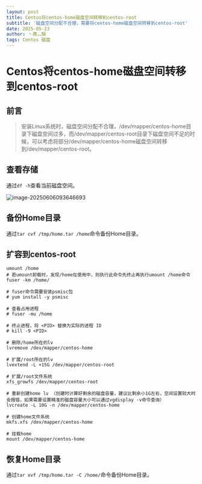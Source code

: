 ```yaml
---
layout: post
title: Centos将centos-home磁盘空间转移到centos-root
subtitle: '磁盘空间分配不合理，需要将centos-home磁盘空间转移到centos-root'
date: 2025-05-23
author: 丶德灬锅
tags: Centos 磁盘
---
```


# Centos将centos-home磁盘空间转移到centos-root

## 前言

> 安装Linux系统时，磁盘空间分配不合理，/dev/mapper/centos-home目录下磁盘空间过多，而/dev/mapper/centos-root目录下磁盘空间不足的时候，可以考虑将部分/dev/mapper/centos-home磁盘空间转移到/dev/mapper/centos-root。

## 查看存储

通过`df -h`查看当前磁盘空间。

![image-20250606093646693](https://cdn.jsdelivr.net/gh/ldy/ldy.github.io@master/screenshot/2025-05-23-Centos%E5%B0%86centos-home%E7%A3%81%E7%9B%98%E7%A9%BA%E9%97%B4%E8%BD%AC%E7%A7%BB%E5%88%B0centos-root-image-20250606093646693.png)

## 备份Home目录

通过`tar cvf /tmp/home.tar /home`命令备份Home目录。

## 扩容到centos-root

```shell
umount /home
# 若umount卸载时，发现/home在使用中，则执行此命令先终止再执行umount /home命令
fuser -km /home/

# fuser命令需要安装psmisc包
# yum install -y psmisc

# 查看占用进程
# fuser -mu /home

# 终止进程，将 <PID> 替换为实际的进程 ID
# kill -9 <PID>

# 删除/home所在的lv
lvremove /dev/mapper/centos-home

# 扩展/root所在的lv
lvextend -L +15G /dev/mapper/centos-root

# 扩展/root文件系统
xfs_growfs /dev/mapper/centos-root

# 重新创建home lv （创建时计算好剩余的磁盘容量，建议比剩余小1G左右，空间设置较大时会报错，如果需要设置精准的磁盘容量大小可以通过vgdisplay -v命令查询）
lvcreate -L 10G -n /dev/mapper/centos-home

# 创建home文件系统
mkfs.xfs /dev/mapper/centos-home

# 挂载home
mount /dev/mapper/centos-home
```

## 恢复Home目录

通过`tar xvf /tmp/home.tar -C /home/`命令备份Home目录。